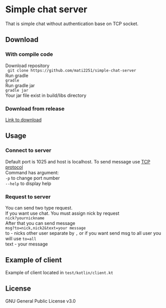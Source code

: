 # Simple chat server
That is simple chat without authentication base on TCP socket.
## Download
### With compile code
Download repository <br/>
`` git clone https://github.com/mati2251/simple-chat-server`` <br/>
Run gradle <br/>
`` gradle `` <br/>
Run gradle jar <br/>
``gradle jar``</br>
Your jar file exist in build/libs directory
### Download from release
[Link to download](https://github.com/mati2251/simple-chat-server/releases)
## Usage
### Connect to server
Default port is 1025 and host is localhost. To send message use [TCP protocol](https://tools.ietf.org/html/rfc793) <br/>
Command has argument: <br/>
`-p`       to change port number <br/>
`--help`   to display help
### Request to server
You can send two type request. <br>
If you want use chat. You must assign nick by request <br/>
``nick?yournickname`` <br/>
After that you can send message <br/>
``msg?to=nick,nick2&text=your message`` <br/>
to - nicks other user separate by `,` or if you want send msg to all user you will use `to=all` <br/>
text - your message
## Example of client
Example of client located in `test/kotlin/client.kt`
## License
GNU General Public License v3.0